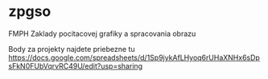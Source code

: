# zpgso
FMPH Zaklady pocitacovej grafiky a spracovania obrazu

Body za projekty najdete priebezne tu
<br>
https://docs.google.com/spreadsheets/d/1Sp9jykAfLHyoq6rUHaXNHx6sDpsFkN0FUbVqrvRC49U/edit?usp=sharing
